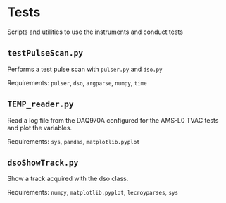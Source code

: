 # Tests
Scripts and utilities to use the instruments and conduct tests

## `testPulseScan.py`
Performs a test pulse scan with `pulser.py` and `dso.py`

Requirements: `pulser`, `dso`, `argparse`, `numpy`, `time`

## `TEMP_reader.py`
Read a log file from the DAQ970A configured for the AMS-L0 TVAC tests and plot the variables. 

Requirements: `sys`, `pandas`, `matplotlib.pyplot`

## `dsoShowTrack.py`
Show a track acquired with the dso class.

Requirements: `numpy`, `matplotlib.pyplot`, `lecroyparses`, `sys`